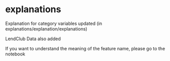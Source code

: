 # explanations

Explanation for category variables updated (in explanations/explanation/explanations)

LendClub Data also added

If you want to understand the meaning of the feature name, please go to the notebook
